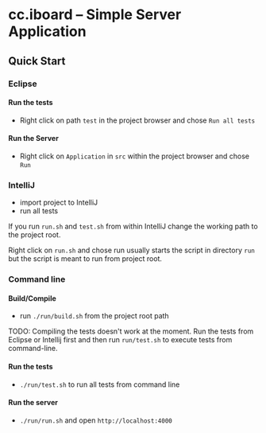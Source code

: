 # cc.iboard – Simple Server Application

## Quick Start

### Eclipse

#### Run the tests

* Right click on path `test` in the project browser and chose `Run all tests`

#### Run the Server

* Right click on `Application` in `src` within the project browser and chose `Run`


### IntelliJ

* import project to IntelliJ
* run all tests

If you run `run.sh` and `test.sh` from within IntelliJ
change the working path to the project root.

Right click on `run.sh` and chose run usually starts the
script in directory `run` but the script is meant to run
from project root.


### Command line

#### Build/Compile

* run `./run/build.sh` from the project root path

TODO: Compiling the tests doesn't work at the moment.
Run the tests from Eclipse or Intellij first and then
run `run/test.sh` to execute tests from command-line.

#### Run the tests

* `./run/test.sh` to run all tests from command line

#### Run the server

* `./run/run.sh` and open `http://localhost:4000`

